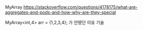 MyArray
https://stackoverflow.com/questions/4178175/what-are-aggregates-and-pods-and-how-why-are-they-special

MyArray<int,4> arr = {1,2,3,4};
가 안됐던 이유 기술
